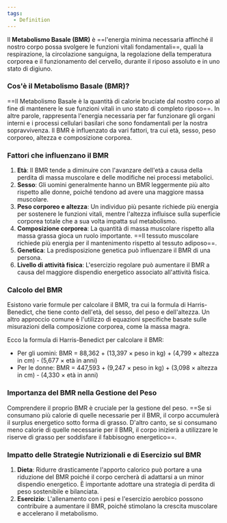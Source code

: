 ```yaml
---
tags:
  - Definition
---
```

Il **Metabolismo Basale (BMR)** è ==l'energia minima necessaria affinché il nostro corpo possa svolgere le funzioni vitali fondamentali==, quali la respirazione, la circolazione sanguigna, la regolazione della temperatura corporea e il funzionamento del cervello, durante il riposo assoluto e in uno stato di digiuno.

### Cos'è il Metabolismo Basale (BMR)?

==Il Metabolismo Basale è la quantità di calorie bruciate dal nostro corpo al fine di mantenere le sue funzioni vitali in uno stato di completo riposo==.
In altre parole, rappresenta l'energia necessaria per far funzionare gli organi interni e i processi cellulari basilari che sono fondamentali per la nostra sopravvivenza.
Il BMR è influenzato da vari fattori, tra cui età, sesso, peso corporeo, altezza e composizione corporea.

### Fattori che influenzano il BMR

1. **Età**: Il BMR tende a diminuire con l'avanzare dell'età a causa della perdita di massa muscolare e delle modifiche nei processi metabolici.
2. **Sesso**: Gli uomini generalmente hanno un BMR leggermente più alto rispetto alle donne, poiché tendono ad avere una maggiore massa muscolare.
3. **Peso corporeo e altezza**: Un individuo più pesante richiede più energia per sostenere le funzioni vitali, mentre l'altezza influisce sulla superficie corporea totale che a sua volta impatta sul metabolismo.
4. **Composizione corporea**: La quantità di massa muscolare rispetto alla massa grassa gioca un ruolo importante. ==Il tessuto muscolare richiede più energia per il mantenimento rispetto al tessuto adiposo==.
5. **Genetica**: La predisposizione genetica può influenzare il BMR di una persona.
6. **Livello di attività fisica**: L'esercizio regolare può aumentare il BMR a causa del maggiore dispendio energetico associato all'attività fisica.

### Calcolo del BMR

Esistono varie formule per calcolare il BMR, tra cui la formula di Harris-Benedict, che tiene conto dell'età, del sesso, del peso e dell'altezza. Un altro approccio comune è l'utilizzo di equazioni specifiche basate sulle misurazioni della composizione corporea, come la massa magra.

Ecco la formula di Harris-Benedict per calcolare il BMR:

- Per gli uomini: BMR = 88,362 + (13,397 × peso in kg) + (4,799 × altezza in cm) - (5,677 × età in anni)
- Per le donne: BMR = 447,593 + (9,247 × peso in kg) + (3,098 × altezza in cm) - (4,330 × età in anni)

### Importanza del BMR nella Gestione del Peso

Comprendere il proprio BMR è cruciale per la gestione del peso.
==Se si consumano più calorie di quelle necessarie per il BMR, il corpo accumulerà il surplus energetico sotto forma di grasso.
D'altro canto, se si consumano meno calorie di quelle necessarie per il BMR, il corpo inizierà a utilizzare le riserve di grasso per soddisfare il fabbisogno energetico==.

### Impatto delle Strategie Nutrizionali e di Esercizio sul BMR

1. **Dieta**: Ridurre drasticamente l'apporto calorico può portare a una riduzione del BMR poiché il corpo cercherà di adattarsi a un minor dispendio energetico. È importante adottare una strategia di perdita di peso sostenibile e bilanciata.
2. **Esercizio**: L'allenamento con i pesi e l'esercizio aerobico possono contribuire a aumentare il BMR, poiché stimolano la crescita muscolare e accelerano il metabolismo.